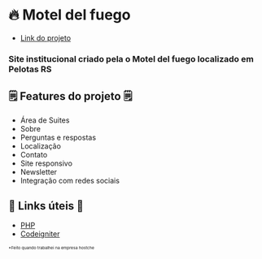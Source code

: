 # 🔥 Motel del fuego
- [Link do projeto](https://www.moteldelfuego.com.br/)

### Site institucional criado pela o Motel del fuego localizado em Pelotas RS


## 🗒️ Features do projeto 🗒️

- Área de Suites
- Sobre
- Perguntas e respostas
- Localização
- Contato
- Site responsivo
- Newsletter
- Integração com redes sociais

## 💎 Links úteis 💎
- [PHP](https://www.php.net/)
- [Codeigniter](https://www.codeigniter.com/)


<small style="font-size: 8px;"> *Feito quando trabalhei na empresa hostche </small>
